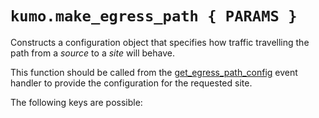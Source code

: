 # `kumo.make_egress_path { PARAMS }`

Constructs a configuration object that specifies how traffic travelling the
path from a *source* to a *site* will behave.

This function should be called from the
[get_egress_path_config](../../events/get_egress_path_config.md) event handler to provide the
configuration for the requested site.

The following keys are possible:


